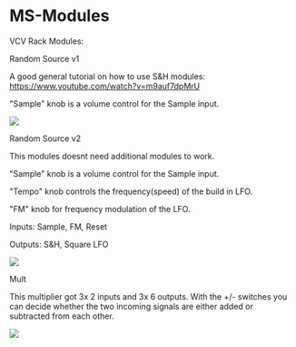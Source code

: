 # MS-Modules
VCV Rack Modules: 


Random Source v1

A good general tutorial on how to use S&H modules:
https://www.youtube.com/watch?v=m9auf7dpMrU

"Sample" knob is a volume control for the Sample input.



![](https://github.com/Phal-anx/MS-Modules/blob/master/Image/Random%20Source%20v1.png)





Random Source v2

This modules doesnt need additional modules to work. 

"Sample" knob is a volume control for the Sample input.

"Tempo" knob controls the frequency(speed) of the build in LFO.

"FM" knob for frequency modulation of the LFO.

Inputs: Sample, FM, Reset

Outputs: S&H, Square LFO

![](https://github.com/Phal-anx/MS-Modules/blob/master/Image/Random%20Source%20v2.png)





Mult

This multiplier got 3x 2 inputs and 3x 6 outputs.
With the +/- switches you can decide whether the two incoming signals are either added or subtracted from each other.

![](https://github.com/Phal-anx/MS-Modules/blob/master/Image/Mult.png)
